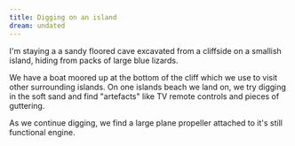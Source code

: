 ```yaml
---
title: Digging on an island
dream: undated
---
```


I'm staying a a sandy floored cave excavated from a cliffside on a smallish island, hiding from packs of large blue lizards.

We have a boat moored up at the bottom of the cliff which we use to visit other surrounding islands. On one islands beach we land on, we try digging in the soft sand and find "artefacts" like TV remote controls and pieces of guttering.

As we continue digging, we find a large plane propeller attached to it's still functional engine.
